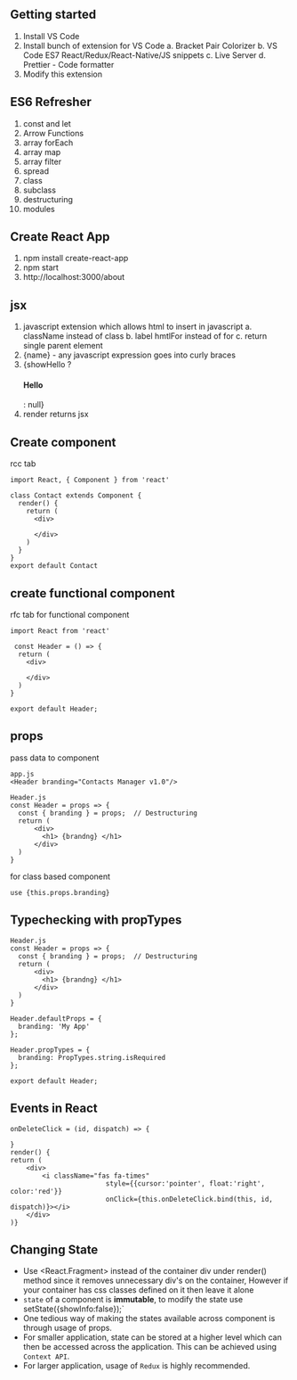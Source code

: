 ## Getting started
1. Install VS Code
2. Install bunch of extension for VS Code
    a. Bracket Pair Colorizer
    b. VS Code ES7 React/Redux/React-Native/JS snippets
    c. Live Server 
    d. Prettier - Code formatter
3. Modify this extension

## ES6 Refresher
1. const and let
2. Arrow Functions
3. array forEach
4. array map
5. array filter
6. spread
7. class
8. subclass
9. destructuring
10. modules

## Create React App
1. npm install create-react-app
2. npm start
3. http://localhost:3000/about

## jsx
1. javascript extension which allows html to insert in javascript
    a. className instead of class
    b. label hmtlFor instead of for
    c. return single parent element
2. {name} - any javascript expression goes into curly braces
3. {showHello ? <h4>Hello</h4> : null}
4. render returns jsx

## Create component
rcc tab
```
import React, { Component } from 'react'

class Contact extends Component {
  render() {
    return (
      <div>
        
      </div>
    )
  }
}
export default Contact
```

## create functional component
rfc tab for functional component
```
import React from 'react'

 const Header = () => {
  return (
    <div>
      
    </div>
  )
}

export default Header;
```

## props
pass data to component
```
app.js
<Header branding="Contacts Manager v1.0"/>

Header.js
const Header = props => {
  const { branding } = props;  // Destructuring
  return (
      <div>
        <h1> {brandng} </h1>
      </div>
  )
}
```

for class based component

`use {this.props.branding}`

## Typechecking with propTypes
```
Header.js
const Header = props => {
  const { branding } = props;  // Destructuring
  return (
      <div>
        <h1> {brandng} </h1>
      </div>
  )
}

Header.defaultProps = {
  branding: 'My App'
};

Header.propTypes = {
  branding: PropTypes.string.isRequired
};

export default Header;
```
## Events in React
```
onDeleteClick = (id, dispatch) => {

}
render() {
return (
    <div>
        <i className="fas fa-times"
                        style={{cursor:'pointer', float:'right', color:'red'}}
                        onClick={this.onDeleteClick.bind(this, id, dispatch)}></i>
    </div>                        
)}                        
```                        
## Changing State
- Use <React.Fragment> instead of the container div under render() method since it removes unnecessary div's on the container, However if your container has css classes defined on it then leave it alone
- `state` of a component is **immutable**, to modify the state use setState({showInfo:false});`
- One tedious way of making the states available across component is through usage of props. 
- For smaller application, state can be stored at a higher level which can then be accessed across the application. This can be achieved using `Context API`.
- For larger application, usage of `Redux` is highly recommended.




